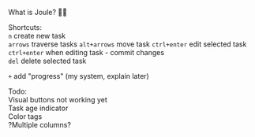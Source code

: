What is Joule? :man_shrugging:

Shortcuts:  
`n` create new task  
`arrows` traverse tasks
`alt+arrows` move task
`ctrl+enter` edit selected task  
`ctrl+enter` when editing task - commit changes  
`del` delete selected task

`+` add "progress" (my system, explain later)  

Todo:  
Visual buttons not working yet  
Task age indicator  
Color tags  
?Multiple columns?  
